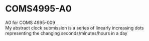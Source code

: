 # COMS4995-A0
A0 for COMS 4995-009 \
My abstract clock submission is a series of linearly increasing dots representing the changing seconds/minutes/hours in a day
